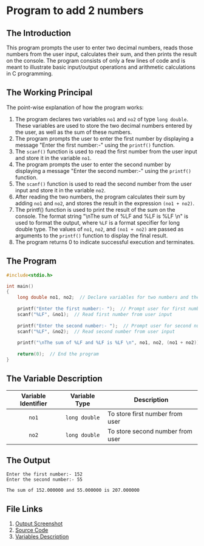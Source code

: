 # Program to add 2 numbers
## The Introduction

This program prompts the user to enter two decimal numbers, reads those numbers from the user input, calculates their sum, and then prints the result on the console. The program consists of only a few lines of code and is meant to illustrate basic input/output operations and arithmetic calculations in C programming.

## The Working Principal

The point-wise explanation of how the program works:

1. The program declares two variables `no1` and `no2` of type `long double`. These variables are used to store the two decimal numbers entered by the user, as well as the sum of these numbers.
2. The program prompts the user to enter the first number by displaying a message "Enter the first number:-" using the `printf()` function.
3. The `scanf()` function is used to read the first number from the user input and store it in the variable `no1`.
4. The program prompts the user to enter the second number by displaying a message "Enter the second number:-" using the `printf()` function.
5. The `scanf()` function is used to read the second number from the user input and store it in the variable `no2`.
6. After reading the two numbers, the program calculates their sum by adding `no1` and `no2`, and stores the result in the expression `(no1 + no2)`.
7. The printf() function is used to print the result of the sum on the console. The format string "\nThe sum of %LF and %LF is %LF \n" is used to format the output, where `%LF` is a format specifier for long double type. The values of `no1`, `no2`, and `(no1 + no2)` are passed as arguments to the `printf()` function to display the final result.
8. The program returns 0 to indicate successful execution and terminates.

## The Program

```c
#include<stdio.h>

int main()
{
    long double no1, no2;  // Declare variables for two numbers and their sum
    
    printf("Enter the first number:- ");  // Prompt user for first number
    scanf("%LF", &no1);  // Read first number from user input
    
    printf("Enter the second number:- ");  // Prompt user for second number
    scanf("%LF", &no2);  // Read second number from user input
    
    printf("\nThe sum of %LF and %LF is %LF \n", no1, no2, (no1 + no2));  // Calculate the sum of the two numbers and Print the sum
    
    return(0);  // End the program
}
```

## The Variable Description

| **Variable Identifier** | **Variable Type** | **Description**                  |
|:-----------------------:|:-----------------:|----------------------------------|
| `no1`                     | `long double`             | To store first number from user  |
| `no2`                     | `long double`             | To store second number from user |

## The Output

```
Enter the first number:- 152
Enter the second number:- 55

The sum of 152.000000 and 55.000000 is 207.000000 
```

## File Links
1. [Output Screenshot](../screenshots/add2Numbers.png)
2. [Source Code](../src/add2Numbers.c)
3. [Variables Description](../variableDescription/add2Numbers.md)